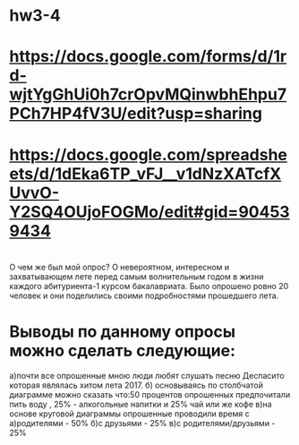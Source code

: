 # hw3-4
# <https://docs.google.com/forms/d/1rd-wjtYgGhUi0h7crOpvMQinwbhEhpu7PCh7HP4fV3U/edit?usp=sharing>
# <https://docs.google.com/spreadsheets/d/1dEka6TP_vFJ__v1dNzXATcfXUvvO-Y2SQ4OUjoFOGMo/edit#gid=904539434>
#
О чем же был мой опрос? О невероятном, интересном и захватывающем лете перед самым волнительным годом в жизни каждого абитуриента-1 курсом бакалавриата. Было опрошено ровно 20 человек и они поделились своими подробностями прошедшего лета.
# Выводы по данному опросы можно сделать следующие: 
 а)почти все опрошенные мною люди любят слушать песню Деспасито которая являлась хитом лета 2017.
 б) основываясь по столбчатой диаграмме можно сказать что:50 процентов опрошенных предпочитали пить воду , 25% - алкогольные напитки и 25% чай или же кофе 
 в)на основе круговой диаграммы опрошенные проводили время с а)родителями - 50% б)с друзьями - 25% в)с родителями/друзьями - 25%

